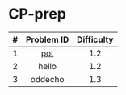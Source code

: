 # CP-prep


| # |       Problem ID                                              |  Difficulty |
|---|:-------------------------------------------------------------:| :----------:|
| 1 |    [pot](https://open.kattis.com/problems/pot)                |     1.2     |
| 2 |    hello                                                      |     1.2     |
| 3 |    oddecho                                                    |     1.3     | 
